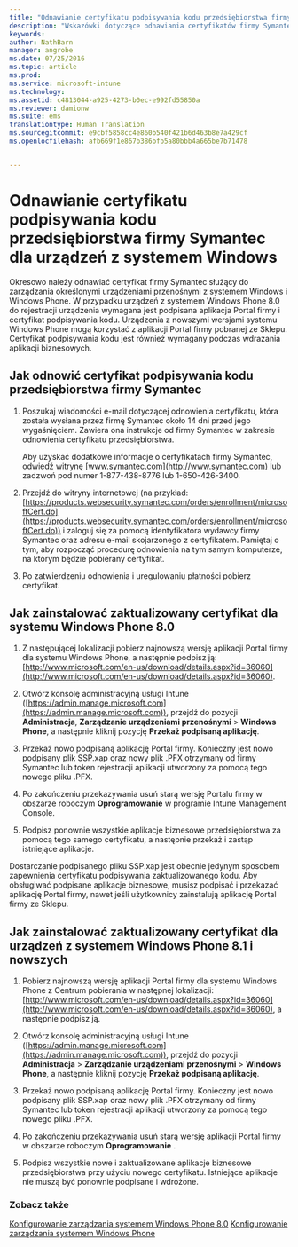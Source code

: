 ```yaml
---
title: "Odnawianie certyfikatu podpisywania kodu przedsiębiorstwa firmy Symantec w celu użycia z usługą Intune | Microsoft Intune"
description: "Wskazówki dotyczące odnawiania certyfikatów firmy Symantec służących do zarządzania określonymi urządzeniami przenośnymi z systemem Windows i Windows Phone"
keywords: 
author: NathBarn
manager: angrobe
ms.date: 07/25/2016
ms.topic: article
ms.prod: 
ms.service: microsoft-intune
ms.technology: 
ms.assetid: c4813044-a925-4273-b0ec-e992fd55850a
ms.reviewer: damionw
ms.suite: ems
translationtype: Human Translation
ms.sourcegitcommit: e9cbf5858cc4e860b540f421b6d463b8e7a429cf
ms.openlocfilehash: afb669f1e867b386bfb5a80bbb4a665be7b71478


---
```


# Odnawianie certyfikatu podpisywania kodu przedsiębiorstwa firmy Symantec dla urządzeń z systemem Windows

Okresowo należy odnawiać certyfikat firmy Symantec służący do zarządzania określonymi urządzeniami przenośnymi z systemem Windows i Windows Phone. W przypadku urządzeń z systemem Windows Phone 8.0 do rejestracji urządzenia wymagana jest podpisana aplikacja Portal firmy i certyfikat podpisywania kodu. Urządzenia z nowszymi wersjami systemu Windows Phone mogą korzystać z aplikacji Portal firmy pobranej ze Sklepu. Certyfikat podpisywania kodu jest również wymagany podczas wdrażania aplikacji biznesowych.

## Jak odnowić certyfikat podpisywania kodu przedsiębiorstwa firmy Symantec

1.  Poszukaj wiadomości e-mail dotyczącej odnowienia certyfikatu, która została wysłana przez firmę Symantec około 14 dni przed jego wygaśnięciem. Zawiera ona instrukcje od firmy Symantec w zakresie odnowienia certyfikatu przedsiębiorstwa.

    Aby uzyskać dodatkowe informacje o certyfikatach firmy Symantec, odwiedź witrynę [www.symantec.com](http://www.symantec.com) lub zadzwoń pod numer 1-877-438-8776 lub 1-650-426-3400.

2.  Przejdź do witryny internetowej (na przykład: [https://products.websecurity.symantec.com/orders/enrollment/microsoftCert.do](https://products.websecurity.symantec.com/orders/enrollment/microsoftCert.do)) i zaloguj się za pomocą identyfikatora wydawcy firmy Symantec oraz adresu e-mail skojarzonego z certyfikatem. Pamiętaj o tym, aby rozpocząć procedurę odnowienia na tym samym komputerze, na którym będzie pobierany certyfikat.

3.  Po zatwierdzeniu odnowienia i uregulowaniu płatności pobierz certyfikat.

## Jak zainstalować zaktualizowany certyfikat dla systemu Windows Phone 8.0

1.  Z następującej lokalizacji pobierz najnowszą wersję aplikacji Portal firmy dla systemu Windows Phone, a następnie podpisz ją: [http://www.microsoft.com/en-us/download/details.aspx?id=36060](http://www.microsoft.com/en-us/download/details.aspx?id=36060).

2.  Otwórz konsolę administracyjną usługi Intune ([https://admin.manage.microsoft.com](https://admin.manage.microsoft.com)), przejdź do pozycji **Administracja**, **Zarządzanie urządzeniami przenośnymi** &gt; **Windows Phone**, a następnie kliknij pozycję **Przekaż podpisaną aplikację**.

3.  Przekaż nowo podpisaną aplikację Portal firmy. Konieczny jest nowo podpisany plik SSP.xap oraz nowy plik .PFX otrzymany od firmy Symantec lub token rejestracji aplikacji utworzony za pomocą tego nowego pliku .PFX.

4.  Po zakończeniu przekazywania usuń starą wersję Portalu firmy w obszarze roboczym **Oprogramowanie** w programie Intune Management Console.

5.  Podpisz ponownie wszystkie aplikacje biznesowe przedsiębiorstwa za pomocą tego samego certyfikatu, a następnie przekaż i zastąp istniejące aplikacje.

Dostarczanie podpisanego pliku SSP.xap jest obecnie jedynym sposobem zapewnienia certyfikatu podpisywania zaktualizowanego kodu. Aby obsługiwać podpisane aplikacje biznesowe, musisz podpisać i przekazać aplikację Portal firmy, nawet jeśli użytkownicy zainstalują aplikację Portal firmy ze Sklepu.

## Jak zainstalować zaktualizowany certyfikat dla urządzeń z systemem Windows Phone 8.1 i nowszych

1.  Pobierz najnowszą wersję aplikacji Portal firmy dla systemu Windows Phone z Centrum pobierania w następnej lokalizacji: [http://www.microsoft.com/en-us/download/details.aspx?id=36060](http://www.microsoft.com/en-us/download/details.aspx?id=36060), a następnie podpisz ją.

2.  Otwórz konsolę administracyjną usługi Intune ([https://admin.manage.microsoft.com](https://admin.manage.microsoft.com)), przejdź do pozycji **Administracja** &gt; **Zarządzanie urządzeniami przenośnymi** &gt; **Windows Phone**, a następnie kliknij pozycję **Przekaż podpisaną aplikację**.

3.  Przekaż nowo podpisaną aplikację Portal firmy. Konieczny jest nowo podpisany plik SSP.xap oraz nowy plik .PFX otrzymany od firmy Symantec lub token rejestracji aplikacji utworzony za pomocą tego nowego pliku .PFX.

4.  Po zakończeniu przekazywania usuń starą wersję aplikacji Portal firmy w obszarze roboczym **Oprogramowanie**  .

5.  Podpisz wszystkie nowe i zaktualizowane aplikacje biznesowe przedsiębiorstwa przy użyciu nowego certyfikatu. Istniejące aplikacje nie muszą być ponownie podpisane i wdrożone.


### Zobacz także
[Konfigurowanie zarządzania systemem Windows Phone 8.0](set-up-windows-phone-8.0-management-with-microsoft-intune.md)
[Konfigurowanie zarządzania systemem Windows Phone](set-up-windows-phone-management-with-microsoft-intune.md)



<!--HONumber=Jul16_HO4-->


